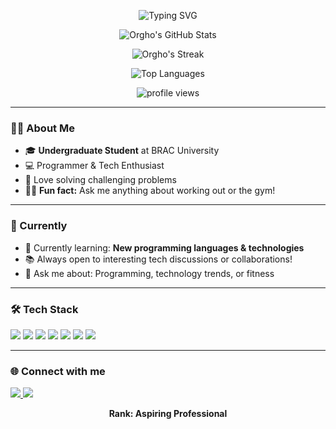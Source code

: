 <p align="center">
  <img src="https://readme-typing-svg.demolab.com?font=Fira+Code&pause=1000&center=true&width=435&lines=Hi%2C+I'm+Orgho+Das+%F0%9F%91%8B;Programmer+%7C+Tech+Enthusiast;Problem+Solver+%7C+BRACU+Undergrad" alt="Typing SVG" />
</p>

<p align="center">
  <img src="https://github-readme-stats.vercel.app/api?username=orghoDas&show_icons=true&hide_title=false&rank_icon=github&theme=tokyonight&hide_border=false&custom_title=Orgho%20Das's%20GitHub%20Stats&count_private=true" alt="Orgho's GitHub Stats" />
</p>

<p align="center">
  <img src="https://github-readme-streak-stats.herokuapp.com?user=orghoDas&theme=tokyonight&hide_border=false" alt="Orgho's Streak" />
</p>

<p align="center">
  <img src="https://github-readme-stats.vercel.app/api/top-langs/?username=orghoDas&layout=compact&theme=tokyonight&hide_border=false" alt="Top Languages" />
</p>

<p align="center">
  <img src="https://komarev.com/ghpvc/?username=orghoDas&style=flat-square" alt="profile views" />
</p>

---

### 👨‍💻 About Me

- 🎓 **Undergraduate Student** at BRAC University
- 💻 Programmer & Tech Enthusiast
- 🧩 Love solving challenging problems
- 🏋️‍♂️ **Fun fact:** Ask me anything about working out or the gym!

---

### 🚀 Currently

- 🌱 Currently learning: **New programming languages & technologies**
- 📚 Always open to interesting tech discussions or collaborations!
- 🤔 Ask me about: Programming, technology trends, or fitness

---

### 🛠️ Tech Stack

<p>
  <img src="https://img.shields.io/badge/C-00599C?style=flat&logo=c&logoColor=white"/>
  <img src="https://img.shields.io/badge/C++-00599C?style=flat&logo=c%2B%2B&logoColor=white"/>
  <img src="https://img.shields.io/badge/Python-3776AB?style=flat&logo=python&logoColor=white"/>
  <img src="https://img.shields.io/badge/Java-007396?style=flat&logo=java&logoColor=white"/>
  <img src="https://img.shields.io/badge/HTML5-E34F26?style=flat&logo=html5&logoColor=white"/>
  <img src="https://img.shields.io/badge/CSS3-1572B6?style=flat&logo=css3&logoColor=white"/>
  <img src="https://img.shields.io/badge/Git-F05032?style=flat&logo=git&logoColor=white"/>
</p>

---

### 🌐 Connect with me

<p>
  <a href="https://www.linkedin.com/in/mrinmoy-das-orgho-5b9075276/" target="_blank">
    <img src="https://img.shields.io/badge/LinkedIn-blue?style=flat&logo=linkedin" />
  </a>
  <a href="https://www.facebook.com/om3n.io" target="_blank">
    <img src="https://img.shields.io/badge/Facebook-1877F2?style=flat&logo=facebook&logoColor=white" />
  </a>
</p>

<p align="center">
  <strong>Rank: Aspiring Professional</strong>
</p>
